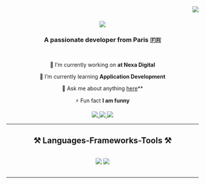 <img align="right" src="https://visitor-badge.laobi.icu/badge?page_id=salesp07.salesp07" />

<h1 align="center">
    <img src="https://readme-typing-svg.herokuapp.com/?font=Righteous&size=35&center=true&vCenter=true&width=500&height=70&duration=4000&lines=Hi+There+!+👋;+I'm+Adil+Aziz+!;" />
</h1>

<h3 align="center">A passionate developer from Paris 🇫🇷</h3>

<br/>

<div align="center">
 
 🔭 I’m currently working on **at Nexa Digital**
 
 🌱 I’m currently learning **Application Development**

 💬 Ask me about anything [here](https://github.com/adilaziz9/adilaziz9/issues)**

 ⚡ Fun fact **I am funny**

 </div>
 
<div align="center"> 
  <a href="mailto:adilaziz.dev@gmail.com">
    <img src="https://img.shields.io/badge/Gmail-333333?style=for-the-badge&logo=gmail&logoColor=red" />
  </a>
  <a href="https://www.linkedin.com/in/adil-aziz-pro" target="_blank">
    <img src="https://img.shields.io/badge/LinkedIn-0077B5?style=for-the-badge&logo=linkedin&logoColor=white" target="_blank" />
  </a>
  <a href="https://adilaziz9.github.io" target="_blank">
     <img src="https://img.shields.io/badge/Portfolio-FF5722?style=for-the-badge&logo=todoist&logoColor=white" target="_blank" /> <!-- sqlite, safari, google-chrome are other good icon options -->
  </a>
</div>

 <hr/>
 
<h2 align="center">⚒️ Languages-Frameworks-Tools ⚒️</h2>
<br/>
<div align="center">
    <img src="https://skillicons.dev/icons?i=swift,apple,c,html,css,vscode,github,figma,git" />
    <img src="https://skillicons.dev/icons?i=python,linux,javascript,typescript,firebase,java,mysql" /><br>
</div>

<br/>
<hr/>

<div align="center">
